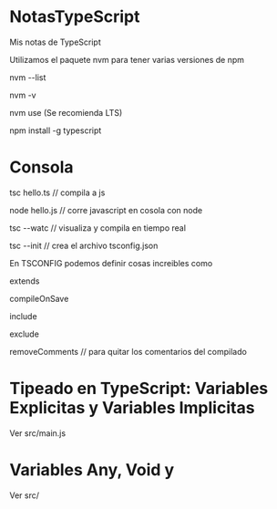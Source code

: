 # NotasTypeScript
Mis notas de TypeScript

Utilizamos el paquete nvm para tener varias versiones de npm 

nvm --list 

nvm  -v 

nvm use (Se recomienda LTS) 

npm install -g typescript

# Consola

tsc hello.ts  // compila a js

node hello.js // corre javascript en cosola con node

tsc --watc // visualiza y compila en tiempo real

tsc --init // crea el archivo tsconfig.json 

En TSCONFIG podemos definir cosas increibles como 

extends

compileOnSave

include 

exclude 

removeComments // para quitar los comentarios del compilado

# Tipeado en TypeScript: Variables Explicitas y Variables Implicitas 

Ver src/main.js
 

 # Variables Any, Void y 

Ver src/

